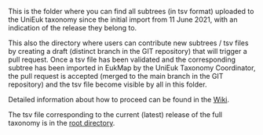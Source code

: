 This is the folder where you can find all subtrees (in tsv format) uploaded to the UniEuk taxonomy since the initial import from 11 June 2021, with an indication of the release they belong to.

This also the directory where users can contribute new subtrees / tsv files by creating a draft (distinct branch in the GIT repository) that will trigger a pull request. Once a tsv file has been validated and the corresponding subtree has been imported in EukMap by the UniEuk Taxonomy Coordinator, the pull request is accepted (merged to the main branch in the GIT repository) and the tsv file become visible by all in this folder.

Detailed information about how to proceed can be found in the [Wiki](https://github.com/UniEuk/contributions/wiki).

The tsv file corresponding to the current (latest) release of the full taxonomy is in the [root directory](https://github.com/UniEuk/contributions).
